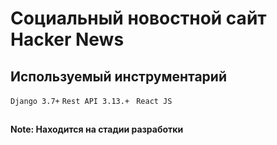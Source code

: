 # Cоциальный новостной сайт Hacker News

## Используемый инструментарий

<span>`Django 3.7+`</span>
<span>`Rest API 3.13.+ `</span>
<span>`React JS`</span>

## 

**Note: Находится на стадии разработки**